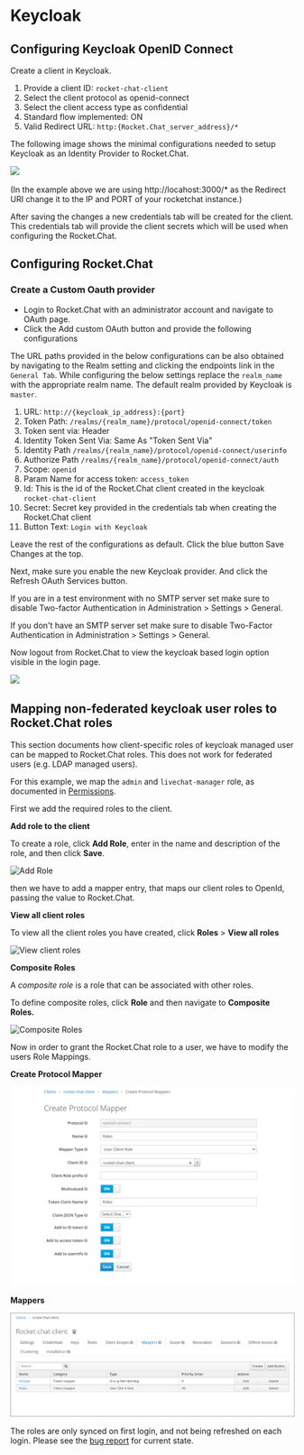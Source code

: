 # Keycloak

## Configuring Keycloak OpenID Connect

Create a client in Keycloak.

1. Provide a client ID: `rocket-chat-client`
2. Select the client protocol as openid-connect
3. Select the client access type as confidential
4. Standard flow implemented: ON
5. Valid Redirect URL: `http:{Rocket.Chat_server_address}/*`

The following image shows the minimal configurations needed to setup Keycloak as an Identity Provider to Rocket.Chat.

![](../../../../../../.gitbook/assets/client\_configurations.png)

(In the example above we are using http://locahost:3000/\* as the Redirect URI change it to the IP and PORT of your rocketchat instance.)

After saving the changes a new credentials tab will be created for the client. This credentials tab will provide the client secrets which will be used when configuring the Rocket.Chat.

## Configuring Rocket.Chat

### Create a Custom Oauth provider

* Login to Rocket.Chat with an administrator account and navigate to OAuth page.
* Click the Add custom OAuth button and provide the following configurations

The URL paths provided in the below configurations can be also obtained by navigating to the Realm setting and clicking the endpoints link in the `General Tab`. While configuring the below settings replace the `realm_name` with the appropriate realm name. The default realm provided by Keycloak is `master`.

1. URL: `http://{keycloak_ip_address}:{port}`
2. Token Path: `/realms/{realm_name}/protocol/openid-connect/token`
3. Token sent via: Header
4. Identity Token Sent Via: Same As "Token Sent Via"
5. Identity Path `/realms/{realm_name}/protocol/openid-connect/userinfo`
6. Authorize Path `/realms/{realm_name}/protocol/openid-connect/auth`
7. Scope: `openid`
8. Param Name for access token: `access_token`
9. Id: This is the id of the Rocket.Chat client created in the keycloak `rocket-chat-client`
10. Secret: Secret key provided in the credentials tab when creating the Rocket.Chat client
11. Button Text: `Login with Keycloak`

Leave the rest of the configurations as default. Click the blue button Save Changes at the top.

Next, make sure you enable the new Keycloak provider. And click the Refresh OAuth Services button.

If you are in a test environment with no SMTP server set make sure to disable Two-factor Authentication in Administration > Settings > General.

If you don't have an SMTP server set make sure to disable Two-Factor Authentication in Administration > Settings > General.

Now logout from Rocket.Chat to view the keycloak based login option visible in the login page.

![](../../../../../../.gitbook/assets/keycloak\_federation.png)

## Mapping non-federated keycloak user roles to Rocket.Chat roles

This section documents how client-specific roles of keycloak managed user can be mapped to Rocket.Chat roles. This does not work for federated users (e.g. LDAP managed users).

For this example, we map the `admin` and `livechat-manager` role, as documented in [Permissions](https://docs.rocket.chat/administrator-guides/permissions/).

First we add the required roles to the client.

**Add role to the client**

To create a role, click **Add Role**, enter in the name and description of the role, and then click **Save**.

![Add Role](../../../../../../.gitbook/assets/30052022\_Addnewrole.jpg)

then we have to add a mapper entry, that maps our client roles to OpenId, passing the value to Rocket.Chat.

**View all client roles**

To view all the client roles you have created, click **Roles** > **View all roles**

![View client roles](<../../../../../../.gitbook/assets/Keyclock\_Client Roles\_31052022.jpg>)

**Composite Roles**

A _composite role_ is a role that can be associated with other roles.

To define composite roles, click **Role** and then navigate to **Composite** **Roles.**

![Composite Roles](../../../../../../.gitbook/assets/keycloak\_CompositeRoles\_31052022.jpg)

Now in order to grant the Rocket.Chat role to a user, we have to modify the users Role Mappings.

**Create Protocol Mapper**

![Create Protocol Mapper](../../../../../../.gitbook/assets/Createprotocalmapping.jpg)

**Mappers**

![Mappers](../../../../../../.gitbook/assets/mappersrc.jpg)

The roles are only synced on first login, and not being refreshed on each login. Please see the [bug report](https://github.com/RocketChat/Rocket.Chat/issues/15225) for current state.
